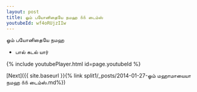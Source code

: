 ```yaml
---
layout: post
title: ஓம் பயோனிதையே நமஹ ௧௧ டைம்ஸ்
youtubeId: wf4oRUjzIIw
---
```

 
 
 ஓம் பயோனிதையே நமஹ  
 
 -  பால் கடல் யார் 
 
  
 
  
 
 
 
 
 
 


{% include youtubePlayer.html id=page.youtubeId %}
 
[Next]({{ site.baseurl }}{% link  split1/_posts/2014-01-27-ஓம் மஹாமாயையா நமஹ ௧௧ டைம்ஸ்.md%})
 
